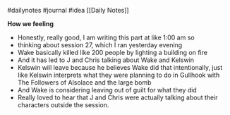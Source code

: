 #dailynotes #journal #idea
[[Daily Notes]]

**How we feeling**
- Honestly, really good, I am writing this part at like 1:00 am so
- thinking about session 27, which I ran yesterday evening
- Wake basically killed like 200 people by lighting a building on fire 
- And it has led to J and Chris talking about Wake and Kelswin
- Kelswin will leave because he believes Wake did that intentionally, just like Kelswin interprets what they were planning to do in Gullhook with The Followers of Alsolace and the large bomb 
- And Wake is considering leaving out of guilt for what they did
- Really loved to hear that J and Chris were actually talking about their characters outside the session. 